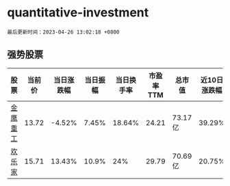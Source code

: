 # quantitative-investment

`最后更新时间：2023-04-26 13:02:18 +0800`

## 强势股票

|股票|当前价|当日涨跌幅|当日振幅|当日换手率|市盈率TTM|总市值|近10日涨跌幅|
|----|----|----|----|----|----|----|----|
|[金鹰重工](https://xueqiu.com/S/SZ301048)|13.72|-4.52%|7.45%|18.64%|24.21|73.17亿|39.29%|
|[欢乐家](https://xueqiu.com/S/SZ300997)|15.71|13.43%|10.9%|24%|29.79|70.69亿|20.75%|

